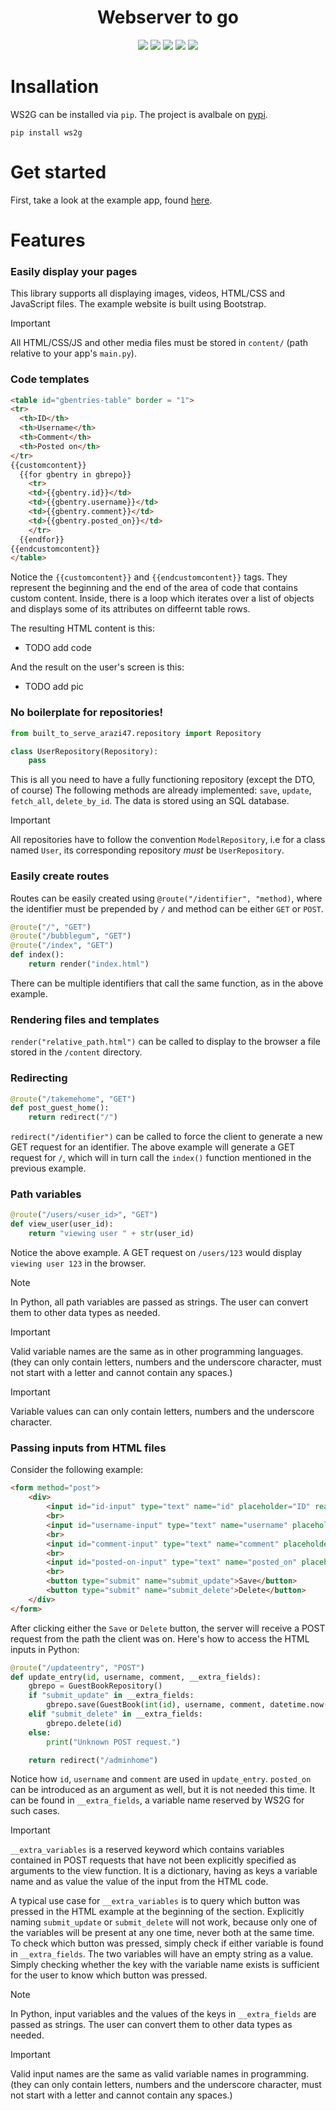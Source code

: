 <h1 align="center">Webserver to go</h1>

<!--
[![Github Actions CI](https://img.shields.io/github/actions/workflow/status/arazi47/built-to-serve/.github%2Fworkflows%2Fci.yml)](https://github.com/arazi47/built-to-serve/actions/workflows/ci.yml)
![Supported Python versions](https://img.shields.io/badge/python-3.11-pink)
[![Code style: black](https://img.shields.io/badge/code%20style-black-000000.svg)](https://github.com/psf/black)
[![License: MIT](https://img.shields.io/badge/license-MIT-blue)](https://opensource.org/licenses/MIT)
[![GitHub issues open](https://img.shields.io/github/issues/arazi47/built-to-serve)](https://github.com/arazi47/built-to-serve/issues)
-->

<p align="center">
  <a href="https://img.shields.io/github/actions/workflow/status/arazi47/built-to-serve/.github%2Fworkflows%2Fci.yml"><img src="https://img.shields.io/github/actions/workflow/status/arazi47/built-to-serve/.github%2Fworkflows%2Fci.yml"></a>
  <a href="https://img.shields.io/badge/python-3.11-pink"><img src="https://img.shields.io/badge/python-3.11-pink"></a>
  <a href="https://github.com/psf/black"><img src="https://img.shields.io/badge/code%20style-black-000000.svg"></a>
  <a href="https://opensource.org/licenses/MIT"><img src="https://img.shields.io/badge/license-MIT-blue"></a>
  <a href="https://github.com/arazi47/built-to-serve/issues"><img src="https://img.shields.io/github/issues/arazi47/built-to-serve"></a>
</p>

# Insallation
WS2G can be installed via `pip`. The project is avalbale on [pypi](https://pypi.org/project/ws2g/).

```console
pip install ws2g
```

# Get started
First, take a look at the example app, found [here](https://github.com/arazi47/built-to-serve-testing-app).

# Features
### Easily display your pages
This library supports all displaying images, videos, HTML/CSS and JavaScript files. The example website is built using Bootstrap.

> [!IMPORTANT]  
> All HTML/CSS/JS and other media files must be stored in `content/` (path relative to your app's `main.py`).

### Code templates
```html
<table id="gbentries-table" border = "1">
<tr>
  <th>ID</th>
  <th>Username</th>
  <th>Comment</th>
  <th>Posted on</th>
</tr>
{{customcontent}}
  {{for gbentry in gbrepo}}
    <tr>
    <td>{{gbentry.id}}</td>
    <td>{{gbentry.username}}</td>
    <td>{{gbentry.comment}}</td>
    <td>{{gbentry.posted_on}}</td>
    </tr>
  {{endfor}}
{{endcustomcontent}}
</table>
```

Notice the `{{customcontent}}` and `{{endcustomcontent}}` tags. They represent the beginning and the end of the area of code that contains custom content. Inside, there is a loop which iterates over a list of objects and displays some of its attributes on diffeernt table rows.

The resulting HTML content is this:
* TODO add code

And the result on the user's screen is this:
* TODO add pic

### No boilerplate for repositories!
```python
from built_to_serve_arazi47.repository import Repository

class UserRepository(Repository):
    pass
```

This is all you need to have a fully functioning repository (except the DTO, of course) The following methods are already implemented: `save`, `update`, `fetch_all`, `delete_by_id`. The data is stored using an SQL database.

> [!IMPORTANT]
> All repositories have to follow the convention `ModelRepository`, i.e for a class named `User`, its corresponding repository *must* be `UserRepository`.

### Easily create routes
Routes can be easily created using `@route("/identifier", "method)`, where the identifier must be prepended by `/` and method can be either `GET` or `POST`.

```python
@route("/", "GET")
@route("/bubblegum", "GET")
@route("/index", "GET")
def index():
    return render("index.html")
```

There can be multiple identifiers that call the same function, as in the above example.

### Rendering files and templates

`render("relative_path.html")` can be called to display to the browser a file stored in the `/content` directory.

### Redirecting

```python
@route("/takemehome", "GET")
def post_guest_home():
    return redirect("/")
```

`redirect("/identifier")` can be called to force the client to generate a new GET request for an identifier. The above example will generate a GET request for `/`, which will in turn call the `index()` function mentioned in the previous example.

### Path variables

```python
@route("/users/<user_id>", "GET")
def view_user(user_id):
    return "viewing user " + str(user_id)
```

Notice the above example. A GET request on `/users/123` would display `viewing user 123` in the browser.

> [!NOTE]
> In Python, all path variables are passed as strings. The user can convert them to other data types as needed.

> [!IMPORTANT]
> Valid variable names are the same as in other programming languages. (they can only contain letters, numbers and the underscore character, must not start with a letter and cannot contain any spaces.)

> [!IMPORTANT]
> Variable values can can only contain letters, numbers and the underscore character.

### Passing inputs from HTML files

Consider the following example:

```HTML
<form method="post">
	<div>
		<input id="id-input" type="text" name="id" placeholder="ID" readonly>
		<br>
		<input id="username-input" type="text" name="username" placeholder="Username">
		<br>
		<input id="comment-input" type="text" name="comment" placeholder="Comment">
		<br>
		<input id="posted-on-input" type="text" name="posted_on" placeholder="Posted on">
		<br>
		<button type="submit" name="submit_update">Save</button>
		<button type="submit" name="submit_delete">Delete</button>
	</div>
</form>
```

After clicking either the `Save` or `Delete` button, the server will receive a POST request from the path the client was on. Here's how to access the HTML inputs in Python:

```python
@route("/updateentry", "POST")
def update_entry(id, username, comment, __extra_fields):
    gbrepo = GuestBookRepository()
    if "submit_update" in __extra_fields:
        gbrepo.save(GuestBook(int(id), username, comment, datetime.now().strftime("%B %d, %Y %I:%M%p")))
    elif "submit_delete" in __extra_fields:
        gbrepo.delete(id)
    else:
        print("Unknown POST request.")

    return redirect("/adminhome")
```

Notice how `id`, `username` and `comment` are used in `update_entry`. `posted_on` can be introduced as an argument as well, but it is not needed this time. It can be found in `__extra_fields`, a variable name reserved by WS2G for such cases.

> [!IMPORTANT]
> `__extra_variables` is a reserved keyword which contains variables contained in POST requests that have not been explicitly specified as arguments to the view function. It is a dictionary, having as keys a variable name and as value the value of the input from the HTML code.

A typical use case for `__extra_variables` is to query which button was pressed in the HTML example at the beginning of the section. Explicitly naming `submit_update` or `submit_delete` will not work, because only one of the variables will be present at any one time, never both at the same time. To check which button was pressed, simply check if either variable is found in `__extra_fields`. The two variables will have an empty string as a value. Simply checking whether the key with the variable name exists is sufficient for the user to know which button was pressed.

> [!NOTE]
> In Python, input variables and the values of the keys in `__extra_fields` are passed as strings. The user can convert them to other data types as needed.

> [!IMPORTANT]
> Valid input names are the same as valid variable names in programming. (they can only contain letters, numbers and the underscore character, must not start with a letter and cannot contain any spaces.)